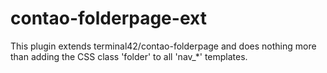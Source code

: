 # contao-folderpage-ext
 This plugin extends terminal42/contao-folderpage and does nothing more than adding the CSS class 'folder' to all 'nav_*' templates.
